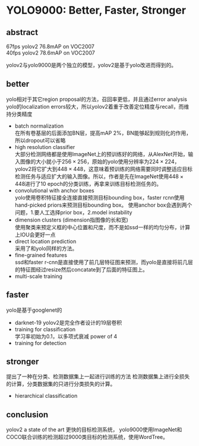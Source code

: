 # YOLO9000: Better, Faster, Stronger

## abstract 
67fps yolov2 76.8mAP on VOC2007  
40fps yolov2 78.6mAP on VOC2007

yolov2与yolo9000是两个独立的模型，yolov2是基于yolo改进而得到的。

## better
yolo相对于其它region proposal的方法，召回率更低，并且通过error analysis yolo的localization errors较大，所以yolov2着重于改善定位精度与recall，而维持分类精度
- batch normalization  
在所有卷基层的后面添加BN层，提高mAP 2%，BN能够起到规则化的作用，所以dropout可以省略
- high resolution classifier  
大部分检测网络都是使用ImageNet上的预训练好的网络，从AlexNet开始，输入图像的大小就小于$256\times 256$，原始的yolo使用分辨率为$224\times 224$，yolov2将它扩大到$448\times 448$，这意味着预训练的网络需要同时调整适应目标检测任务与适应扩大的输入图像。所以，作者是先在ImageNet使用$448\times 448$进行了10 epoch的分类训练，再拿来训练目标检测任务的。  
- convolutional with anchor boxes  
yolo使用卷积特征接全连接直接预测目标bounding box，faster rcnn使用hand-picked priors来预测目标bounding box。
使用anchor box会遇到两个问题，1.要人工选择prior box，2.model instability
- dimension clusters  (dimension指图像的长和宽)  
使用聚类来预定义框的中心位置和尺度，而不是如ssd一样的均匀分布，计算上IOU会更好一点
- direct location prediction  
采用了和yolo同样的方法。
- fine-grained features  
ssd和faster r-cnn是直接使用了前几层特征图来预测，而yolo是直接将前几层的特征图经过resize然后concatate到了后面的特征图上。
- multi-scale training  

## faster
yolo是基于googlenet的
- darknet-19
yolov2是完全作者设计的19层卷积
- training for classification  
学习率初始为0.1，以多项式衰减 power of 4
- training for detection

## stronger
提出了一种在分类、检测数据集上一起进行训练的方法
检测数据集上进行全损失的计算，分类数据集的只进行分类损失的计算。
- hierarchical classification  


## conclusion
yolov2 a state of the art 更快的目标检测系统，
yolo9000使用ImageNet和COCO联合训练的检测超过9000类目标的检测系统，使用WordTree。